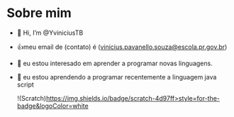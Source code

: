 # Sobre mim
- 👋 Hi, I’m @YviniciusTB
- :+1:meu email de (contato) é (vinicius.pavanello.souza@escola.pr.gov.br)
- 👀 eu estou interesado em aprender a programar novas linguagens.
- 🌱 eu estou aprendendo a programar recentemente a linguagem java script

  !(Scratch)https://img.shields.io/badge/scratch-4d97ff>style=for-the-badge&logoColor=white
  








